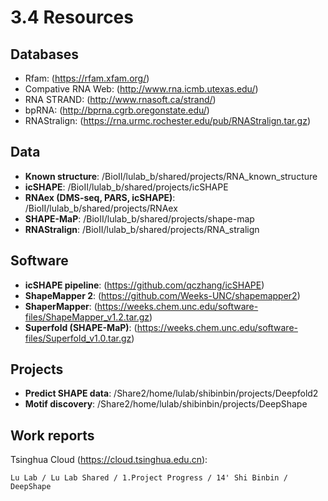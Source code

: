 # 3.4 Resources

## Databases

* Rfam: (https://rfam.xfam.org/)
* Compative RNA Web: (http://www.rna.icmb.utexas.edu/)
* RNA STRAND: (http://www.rnasoft.ca/strand/)
* bpRNA: (http://bprna.cgrb.oregonstate.edu/)
* RNAStralign: (https://rna.urmc.rochester.edu/pub/RNAStralign.tar.gz)

## Data

* **Known structure**: /BioII/lulab_b/shared/projects/RNA_known_structure
* **icSHAPE**: /BioII/lulab_b/shared/projects/icSHAPE
* **RNAex (DMS-seq, PARS, icSHAPE)**: /BioII/lulab_b/shared/projects/RNAex
* **SHAPE-MaP**: /BioII/lulab_b/shared/projects/shape-map
* **RNAStralign**: /BioII/lulab_b/shared/projects/RNA_stralign

## Software

* **icSHAPE pipeline**: (https://github.com/qczhang/icSHAPE)
* **ShapeMapper 2**: (https://github.com/Weeks-UNC/shapemapper2)
* **ShaperMapper**: (https://weeks.chem.unc.edu/software-files/ShapeMapper_v1.2.tar.gz)
* **Superfold (SHAPE-MaP)**: (https://weeks.chem.unc.edu/software-files/Superfold_v1.0.tar.gz)

## Projects
* **Predict SHAPE data**: /Share2/home/lulab/shibinbin/projects/Deepfold2
* **Motif discovery**: /Share2/home/lulab/shibinbin/projects/DeepShape

## Work reports

Tsinghua Cloud (https://cloud.tsinghua.edu.cn):

```
Lu Lab / Lu Lab Shared / 1.Project Progress / 14' Shi Binbin / DeepShape
```


